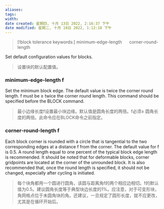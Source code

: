 ```yaml
---
aliases: 
tags: 
width:
date created: 星期四, 十月 13日 2022, 2:16:37 下午
date modified: 星期二, 十月 18日 2022, 1:12:18 下午
---
```

>[!block tolerance keywords:]
>minimum-edge-length  &nbsp;&nbsp;&nbsp;&nbsp;  corner-round-length

Set default configuration values for blocks.
>设置块的默认配置值。

### minimum-edge-length f

Set the minimum block edge. The default value is twice the corner round length. f must be ≥ twice the corner round length. This command should be specified before the BLOCK command.
>最小边缘长度f设置最小块边缘。默认值是圆角长度的两倍。f必须≥ 圆角长度的两倍。此命令应在BLOCK命令之前指定。

### corner-round-length f

Each block corner is rounded with a circle that is tangential to the two corresponding edges at a distance f from the corner. The default value for f is 0.5. A round length equal to one percent of the typical block edge length is recommended. It should be noted that for deformable blocks, corner gridpoints are located at the corner of the unrounded block. It is also recommended that, once the round length is specified, it should not be changed, especially after cycling is initiated.
>每个块角都用一个圆进行圆角，该圆与距离角f的两个相应边相切。f的默认值为0.5。建议圆角长度等于典型块边长度的1%。应注意，对于可变形块，角网格点位于未圆角块的角。还建议，一旦规定了圆形长度，就不应更改，尤其是在循环开始后。

